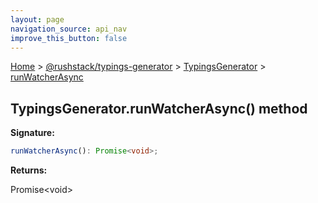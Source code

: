 ```yaml
---
layout: page
navigation_source: api_nav
improve_this_button: false
---
```



[Home](./index.md) &gt; [@rushstack/typings-generator](./typings-generator.md) &gt; [TypingsGenerator](./typings-generator.typingsgenerator.md) &gt; [runWatcherAsync](./typings-generator.typingsgenerator.runwatcherasync.md)

## TypingsGenerator.runWatcherAsync() method

<b>Signature:</b>

```typescript
runWatcherAsync(): Promise<void>;
```
<b>Returns:</b>

Promise&lt;void&gt;
